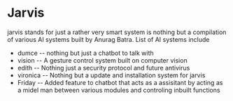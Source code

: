 # Jarvis
jarvis stands for just a rather very smart system is nothing but a compilation of various AI systems built by Anurag Batra. List of AI systems include

* dumce  -- nothing but just a chatbot to talk with
* vision -- A gesture control system built on computer vision
* edith -- Nothing just a security protocol and future antivirus
* vironica -- Nothing but a update and installation system  for jarvis
* Friday  -- Added feature to chatbot that acts as a assisitant by acting as a midel man between various modules and controling inbuilt functions
